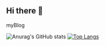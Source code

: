 ## Hi there 👋
myBlog [](https://blog.frium.top)
<!--
**frium/frium** is a ✨ _special_ ✨ repository because its `README.md` (this file) appears on your GitHub profile.

Here are some ideas to get you started:

- 🔭 I’m currently working on ...
- 🌱 I’m currently learning ...
- 👯 I’m looking to collaborate on ...
- 🤔 I’m looking for help with ...
- 💬 Ask me about ...
- 📫 How to reach me: ...
- 😄 Pronouns: ...
- ⚡ Fun fact: ...
-->
![Anurag's GitHub stats](https://github-readme-stats.vercel.app/api?username=frium&show_icons=true&theme=dracula&count_private=true)
[![Top Langs](https://github-readme-stats.vercel.app/api/top-langs/?username=frium&theme=dracula)](https://github.com/frium/github-readme-stats)
